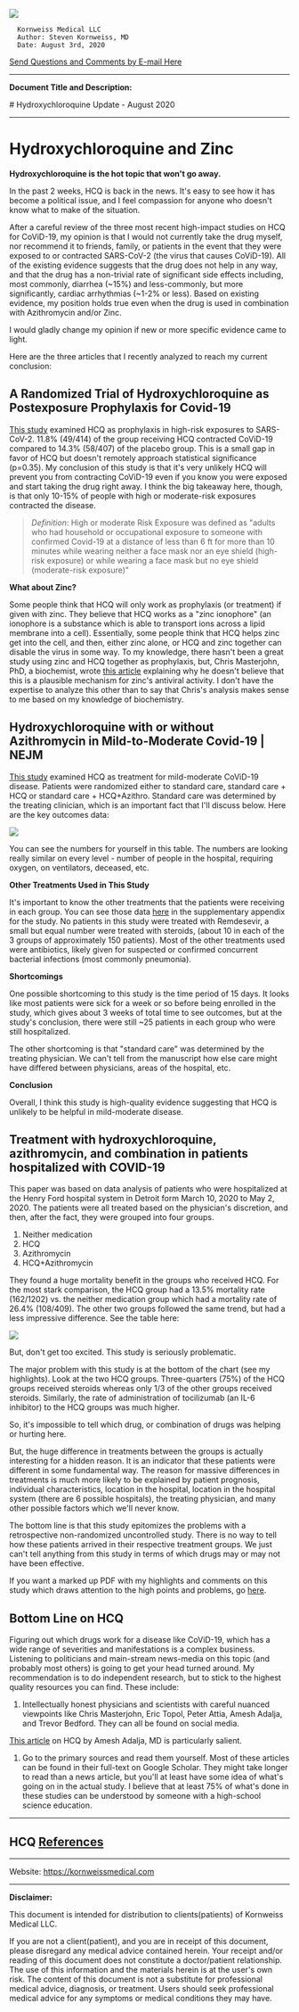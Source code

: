 <!-- template.md -->
<link rel="stylesheet" type="text/css" href="template.css">

*![](../images/kmllc-icon-black.png)*

      Kornweiss Medical LLC
      Author: Steven Kornweiss, MD
      Date: August 3rd, 2020
      
   <p class="email"><a href="mailto:feedback@kornweissmedical.com">Send Questions and Comments by E-mail Here</a></p>

---
**Document Title and Description:**
<p class="title">
<!-- insert title here -->
# Hydroxychloroquine Update - August 2020
</p>

---
<!-- insert body of document -->
# Hydroxychloroquine and Zinc

**Hydroxychloroquine is the hot topic that won't go away.**

In the past 2 weeks, HCQ is back in the news. It's easy to see how it has become a political issue, and I feel compassion for anyone who doesn't know what to make of the situation.

After a careful review of the three most recent high-impact studies on HCQ for CoViD-19, my opinion is that I would not currently take the drug myself, nor recommend it to friends, family, or patients in the event that they were exposed to or contracted SARS-CoV-2 (the virus that causes CoViD-19). All of the existing evidence suggests that the drug does not help in any way, and that the drug has a non-trivial rate of significant side effects including, most commonly, diarrhea (~15%) and less-commonly, but more significantly, cardiac arrhythmias (~1-2% or less). Based on existing evidence, my position holds true even when the drug is used in combination with Azithromycin and/or Zinc.

I would gladly change my opinion if new or more specific evidence came to light.

Here are the three articles that I recently analyzed to reach my current conclusion:

## A Randomized Trial of Hydroxychloroquine as Postexposure Prophylaxis for Covid-19
   
[This study](https://doi.org/10.1056/NEJMoa2016638) examined HCQ as prophylaxis in high-risk exposures to SARS-CoV-2. 11.8% (49/414) of the group receiving HCQ contracted CoViD-19 compared to 14.3% (58/407) of the placebo group. This is a small gap in favor of HCQ but doesn't remotely approach statistical significance (p=0.35). My conclusion of this study is that it's very unlikely HCQ will prevent you from contracting CoViD-19 even if you know you were exposed and start taking the drug right away. I think the big takeaway here, though, is that only 10-15% of people with high or moderate-risk exposures contracted the disease.

   >*Definition*: High or moderate Risk Exposure was defined as "adults who had household or occupational exposure to someone with confirmed Covid-19 at a distance of less than 6 ft for more than 10 minutes while wearing neither a face mask nor an eye shield (high-risk exposure) or while wearing a face mask but no eye shield (moderate-risk exposure)"

**What about Zinc?**

Some people think that HCQ will only work as prophylaxis (or treatment) if given with zinc. They believe that HCQ works as a "zinc ionophore" (an ionophore is a substance which is able to transport ions across a lipid membrane into a cell). Essentially, some people think that HCQ helps zinc get into the cell, and then, either zinc alone, or HCQ and zinc together can disable the virus in some way. To my knowledge, there hasn't been a great study using zinc and HCQ together as prophylaxis, but, Chris Masterjohn, PhD, a biochemist, wrote [this article](https://chrismasterjohnphd.com/covid-19/are-chloroquine-and-hydroxychloroquine-zinc-ionophores-covid-19-updates) explaining why he doesn't believe that this is a plausible mechanism for zinc's antiviral activity. I don't have the expertise to analyze this other than to say that Chris's analysis makes sense to me based on my knowledge of biochemistry.

## Hydroxychloroquine with or without Azithromycin in Mild-to-Moderate Covid-19 | NEJM
   
   [This study](https://www.nejm.org/doi/10.1056/NEJMoa2019014) examined HCQ as treatment for mild-moderate CoViD-19 disease. Patients were randomized either to standard care, standard care + HCQ or standard care + HCQ+Azithro. Standard care was determined by the treating clinician, which is an important fact that I'll discuss below. Here are the key outcomes data:

![](../images/table2_01.png)

You can see the numbers for yourself in this table. The numbers are looking really similar on every level - number of people in the hospital, requiring oxygen, on ventilators, deceased, etc. 

**Other Treatments Used in This Study**

It's important to know the other treatments that the patients were receiving in each group. You can see those data [here](https://www.nejm.org/doi/suppl/10.1056/NEJMoa2019014/suppl_file/nejmoa2019014_appendix.pdf) in the supplementary appendix for the study. No patients in this study were treated with Remdesevir, a small but equal number were treated with steroids, (about 10 in each of the 3 groups of approximately 150 patients). Most of the other treatments used were antibiotics, likely given for suspected or confirmed concurrent bacterial infections (most commonly pneumonia).

**Shortcomings**

One possible shortcoming to this study is the time period of 15 days. It looks like most patients were sick for a week or so before being enrolled in the study, which gives about 3 weeks of total time to see outcomes, but at the study's conclusion, there were still ~25 patients in each group who were still hospitalized.

The other shortcoming is that "standard care" was determined by the treating physician. We can't tell from the manuscript how else care might have differed between physicians, areas of the hospital, etc.

**Conclusion**

Overall, I think this study is high-quality evidence suggesting that HCQ is unlikely to be helpful in mild-moderate disease.

## Treatment with hydroxychloroquine, azithromycin, and combination in patients hospitalized with COVID-19

This paper was based on data analysis of patients who were hospitalized at the Henry Ford hospital system in Detroit form March 10, 2020 to May 2, 2020. The patients were all treated based on the physician's discretion, and then, after the fact, they were grouped into four groups.

1. Neither medication
2. HCQ
3. Azithromycin
4. HCQ+Azithromycin

They found a huge mortality benefit in the groups who received HCQ. For the most stark comparison, the HCQ group had a 13.5% mortality rate (162/1202) vs. the neither medication group which had a mortality rate of 26.4% (108/409). The other two groups followed the same trend, but had a less impressive difference.  See the table here:

![](../images/hf_table.png)

But, don't get too excited. This study is seriously problematic.

The major problem with this study is at the bottom of the chart (see my highlights). Look at the two HCQ groups. Three-quarters (75%) of the HCQ groups received steroids whereas only 1/3 of the other groups received steroids. Similarly, the rate of administration of tocilizumab (an IL-6 inhibitor) to the HCQ groups was much higher.

So, it's impossible to tell which drug, or combination of drugs was helping or hurting here.

But, the huge difference in treatments between the groups is actually interesting for a hidden reason. It is an indicator that these patients were different in some fundamental way. The reason for massive differences in treatments is much more likely to be explained by patient prognosis, individual characteristics, location in the hospital, location in the hospital system (there are 6 possible hospitals), the treating physician, and many other possible factors which we'll never know.

The bottom line is that this study epitomizes the problems with a retrospective non-randomized uncontrolled study. There is no way to tell how these patients arrived in their respective treatment groups. We just can't tell anything from this study in terms of which drugs may or may not have been effective.

If you want a marked up PDF with my highlights and comments on this study which draws attention to the high points and problems, go [here](/content/docs/references/Arshad%20et%20al.%20-%202020%20-%20Treatment%20with%20hydroxychloroquine,%20azithromycin,%20a.pdf).

## Bottom Line on HCQ

Figuring out which drugs work for a disease like CoViD-19, which has a wide range of severities and manifestations is a complex business. Listening to politicians and main-stream news-media on this topic (and probably most others) is going to get your head turned around. My recommendation is to do independent research, but to stick to the highest quality resources you can find. These include:

1. Intellectually honest physicians and scientists with careful nuanced viewpoints like Chris Masterjohn, Eric Topol, Peter Attia, Amesh Adalja, and Trevor Bedford. They can all be found on social media.

[This article](https://leapsmag.com/the-only-hydroxychloroquine-story-you-need-to-read/) on HCQ by Amesh Adalja, MD is particularly salient.
   
1. Go to the primary sources and read them yourself. Most of these articles can be found in their full-text on Google Scholar. They might take longer to read than a news article, but you'll at least have some idea of what's going on in the actual study. I believe that at least 75% of what's done in these studies can be understood by someone with a high-school science education.
---
## HCQ [References](https://www.zotero.org/groups/2437331/kornweiss_medical/collections/7QC6NC39)

---

Website: <https://kornweissmedical.com>

---
**Disclaimer:**

This document is intended for distribution to clients(patients) of Kornweiss Medical LLC.

If you are not a client(patient), and you are in receipt of this document, please disregard any medical advice contained herein. Your receipt and/or reading of this document does not constitute a doctor/patient relationship. The use of this information and the materials herein is at the user's own risk. The content of this document is not a substitute for professional medical advice, diagnosis, or treatment. Users should seek professional medical advice for any symptoms or medical conditions they may have.